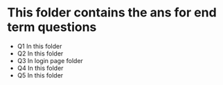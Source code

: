<h1>This folder contains the ans for end term questions</h1>

<ul>
<li>Q1 In this folder</li>
<li>Q2 In this folder</li>
<li>Q3 In login page folder</li>
<li>Q4 In this folder</li>
<li>Q5 In this folder</li>
</ul>


